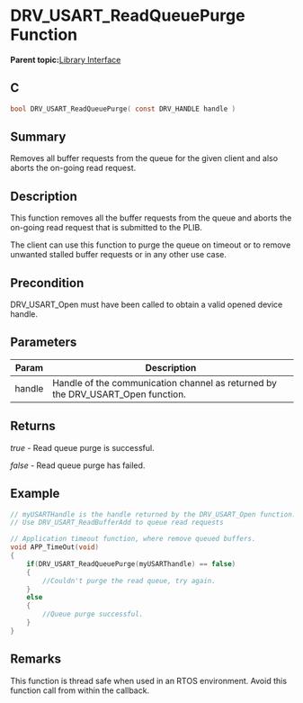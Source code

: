 # DRV\_USART\_ReadQueuePurge Function

**Parent topic:**[Library Interface](GUID-80FC4C27-64D2-411F-BE4A-4C4A8BD80604.md)

## C

```c
bool DRV_USART_ReadQueuePurge( const DRV_HANDLE handle )
```

## Summary

Removes all buffer requests from the queue for the given client and also aborts the on-going read request.

## Description

This function removes all the buffer requests from the queue and aborts the<br />on-going read request that is submitted to the PLIB.

The client can use this function to purge the queue on timeout or to remove<br />unwanted stalled buffer requests or in any other use case.

## Precondition

DRV\_USART\_Open must have been called to obtain a valid opened device handle.

## Parameters

|Param|Description|
|-----|-----------|
|handle|Handle of the communication channel as returned by the DRV\_USART\_Open function.|

## Returns

*true* - Read queue purge is successful.

*false* - Read queue purge has failed.

## Example

```c
// myUSARTHandle is the handle returned by the DRV_USART_Open function.
// Use DRV_USART_ReadBufferAdd to queue read requests

// Application timeout function, where remove queued buffers.
void APP_TimeOut(void)
{
    if(DRV_USART_ReadQueuePurge(myUSARThandle) == false)
    {
        //Couldn't purge the read queue, try again.
    }
    else
    {
        //Queue purge successful.
    }
}
```

## Remarks

This function is thread safe when used in an RTOS environment. Avoid this function call from within the callback.

